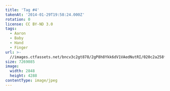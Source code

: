 ```yaml
---
title: 'Tag #4'
takenAt: '2014-01-29T19:58:24.000Z'
rotation: 0
license: CC BY-ND 3.0
tags:
  - Aaron
  - Baby
  - Hand
  - Finger
url: >-
  //images.ctfassets.net/bncv3c2gt878/2gP8h8Ykk6dV1VAedNutRI/020c2a258f3815210d2df521f82ab5cf/tag-4_12217613773_o
size: 7269085
image:
  width: 2848
  height: 4288
contentType: image/jpeg
---
```


